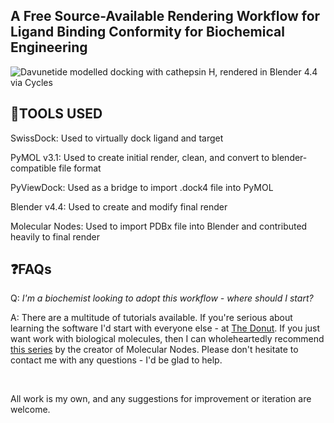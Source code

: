 ## A Free Source-Available Rendering Workflow for Ligand Binding Conformity for Biochemical Engineering

![Davunetide modelled docking with cathepsin H, rendered in Blender 4.4 via Cycles](https://github.com/JC-Projects/Free-Source-Available-Rendering-Workflow-for-Ligand-Binding-Conformity-for-Biochemical-Engineering/blob/main/Render%20Images%20and%20Animations/Blender%20-%20Image%20Render.png)


**🔨TOOLS USED**
- 
 SwissDock: Used to virtually dock ligand and target
 
 PyMOL v3.1: Used to create initial render, clean, and convert to blender-compatible file format
 
 PyViewDock: Used as a bridge to import .dock4 file into PyMOL
 
 Blender v4.4: Used to create and modify final render
 
 Molecular Nodes: Used to import PDBx file into Blender and contributed heavily to final render


**❓FAQs**
- 
Q: *I'm a biochemist looking to adopt this workflow - where should I start?*

A: There are a multitude of tutorials available. If you're serious about learning the software I'd start with everyone else - at
[The Donut](https://www.youtube.com/watch?v=4haAdmHqGOw). If you just want work with biological molecules, then I can wholeheartedly recommend [this series](https://www.youtube.com/watch?v=CvmFaRVmZRU) by the creator of Molecular Nodes. Please don't hesitate to contact me with any questions - I'd be glad to help.

_<br>_

All work is my own, and any suggestions for improvement or iteration are welcome.
